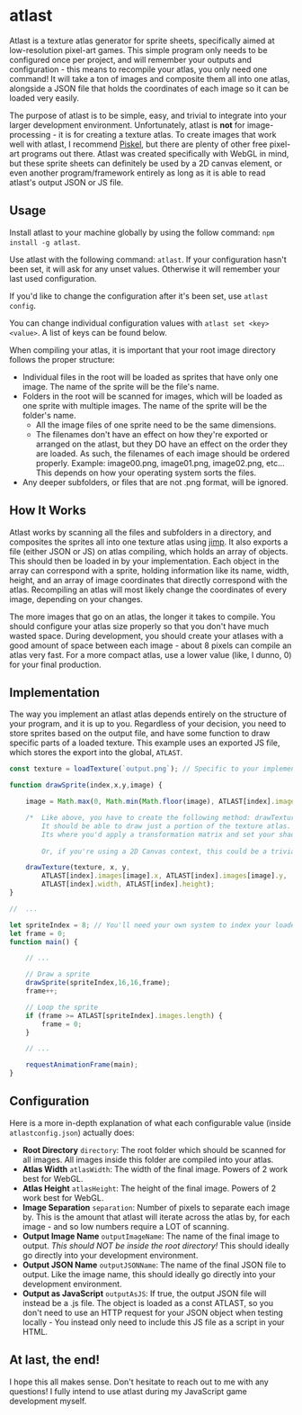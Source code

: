 # atlast

Atlast is a texture atlas generator for sprite sheets, specifically aimed at low-resolution pixel-art games. This simple program only needs to be configured once per project, and will remember your outputs and configuration - this means to recompile your atlas, you only need one command! It will take a ton of images and composite them all into one atlas, alongside a JSON file that holds the coordinates of each image so it can be loaded very easily.

The purpose of atlast is to be simple, easy, and trivial to integrate into your larger development environment. Unfortunately, atlast is **not** for image-processing - it is for creating a texture atlas. To create images that work well with atlast, I recommend [Piskel](https://www.piskelapp.com/), but there are plenty of other free pixel-art programs out there. Atlast was created specifically with WebGL in mind, but these sprite sheets can definitely be used by a 2D canvas element, or even another program/framework entirely as long as it is able to read atlast's output JSON or JS file.

## Usage

Install atlast to your machine globally by using the follow command: ```npm install -g atlast```.

Use atlast with the following command: ```atlast```. If your configuration hasn't been set, it will ask for any unset values. Otherwise it will remember your last used configuration.

If you'd like to change the configuration after it's been set, use ```atlast config```.

You can change individual configuration values with ```atlast set <key> <value>```. A list of keys can be found below.

When compiling your atlas, it is important that your root image directory follows the proper structure:
* Individual files in the root will be loaded as sprites that have only one image. The name of the sprite will be the file's name.
* Folders in the root will be scanned for images, which will be loaded as one sprite with multiple images. The name of the sprite will be the folder's name.
  * All the image files of one sprite need to be the same dimensions.
  * The filenames don't have an effect on how they're exported or arranged on the atlast, but they DO have an effect on the order they are loaded. As such, the filenames of each image should be ordered properly. Example: image00.png, image01.png, image02.png, etc... This depends on how your operating system sorts the files.
* Any deeper subfolders, or files that are not .png format, will be ignored.

## How It Works

Atlast works by scanning all the files and subfolders in a directory, and composites the sprites all into one texture atlas using [jimp](https://www.npmjs.com/package/jimp). It also exports a file (either JSON or JS) on atlas compiling, which holds an array of objects. This should then be loaded in by your implementation. Each object in the array can correspond with a sprite, holding information like its name, width, height, and an array of image coordinates that directly correspond with the atlas. Recompiling an atlas will most likely change the coordinates of every image, depending on your changes.

The more images that go on an atlas, the longer it takes to compile. You should configure your atlas size properly so that you don't have much wasted space. During development, you should create your atlases with a good amount of space between each image - about 8 pixels can compile an atlas very fast. For a more compact atlas, use a lower value (like, I dunno, 0) for your final production.

## Implementation

The way you implement an atlast atlas depends entirely on the structure of your program, and it is up to you. Regardless of your decision, you need to store sprites based on the output file, and have some function to draw specific parts of a loaded texture. This example uses an exported JS file, which stores the export into the global, ```ATLAST```.

```javascript
const texture = loadTexture(`output.png`); // Specific to your implementation - 2D vs. WebGL

function drawSprite(index,x,y,image) {

    image = Math.max(0, Math.min(Math.floor(image), ATLAST[index].images.length));

    /*  Like above, you have to create the following method: drawTexture(...)
        It should be able to draw just a portion of the texture atlas.
        Its where you'd apply a transformation matrix and set your shader's texCoords, based on these arguments.
        
        Or, if you're using a 2D Canvas context, this could be a trivial ctx.drawImage(...) call.*/

    drawTexture(texture, x, y,
        ATLAST[index].images[image].x, ATLAST[index].images[image].y,
        ATLAST[index].width, ATLAST[index].height);
}

//  ...

let spriteIndex = 8; // You'll need your own system to index your loaded sprites.
let frame = 0;
function main() {

    // ...

    // Draw a sprite
    drawSprite(spriteIndex,16,16,frame);
    frame++;

    // Loop the sprite
    if (frame >= ATLAST[spriteIndex].images.length) {
        frame = 0;
    }

    // ...

    requestAnimationFrame(main);
}
```

## Configuration

Here is a more in-depth explanation of what each configurable value (inside `atlastconfig.json`) actually does:

* **Root Directory** ```directory```: The root folder which should be scanned for all images. All images inside this folder are compiled into your atlas.
* **Atlas Width** ```atlasWidth```: The width of the final image. Powers of 2 work best for WebGL.
* **Atlas Height** ```atlasHeight```: The height of the final image. Powers of 2 work best for WebGL.
* **Image Separation** ```separation```: Number of pixels to separate each image by. This is the amount that atlast will iterate across the atlas by, for each image - and so low numbers require a LOT of scanning.
* **Output Image Name** ```outputImageName```: The name of the final image to output. *This should NOT be inside the root directory!* This should ideally go directly into your development environment.
* **Output JSON Name** ```outputJSONName```: The name of the final JSON file to output. Like the image name, this should ideally go directly into your development environment.
* **Output as JavaScript** ```outputAsJS```: If true, the output JSON file will instead be a .js file. The object is loaded as a const ATLAST, so you don't need to use an HTTP request for your JSON object when testing locally - You instead only need to include this JS file as a script in your HTML.

## At last, the end!

I hope this all makes sense. Don't hesitate to reach out to me with any questions! I fully intend to use atlast during my JavaScript game development myself.
